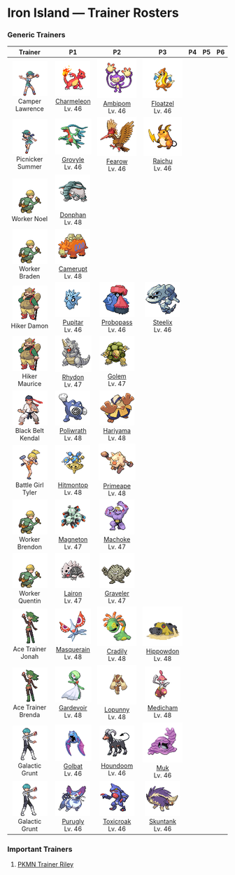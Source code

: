 # Iron Island — Trainer Rosters

### Generic Trainers

| Trainer | P1 | P2 | P3 | P4 | P5 | P6 |
|:-------:|:--:|:--:|:--:|:--:|:--:|:--:|
| ![Camper Lawrence](../../assets/trainers/camper.png "Camper Lawrence")<br>Camper Lawrence | ![Charmeleon](../../assets/sprites/charmeleon/front.gif "Charmeleon: In the rocky mountains where CHARMELEON live, their fiery tails shine at night like stars.")<br>[Charmeleon](../../pokemon/charmeleon.md/)<br>Lv. 46 | ![Ambipom](../../assets/sprites/ambipom/front.gif "Ambipom: Split into two, the tails are so adept at handling and doing things, AMBIPOM rarely uses its hands.")<br>[Ambipom](../../pokemon/ambipom.md/)<br>Lv. 46 | ![Floatzel](../../assets/sprites/floatzel/front.gif "Floatzel: It is a common sight around fishing ports. It is known to rescue people and carry off prey.")<br>[Floatzel](../../pokemon/floatzel.md/)<br>Lv. 46 |
| ![Picnicker Summer](../../assets/trainers/picnicker.png "Picnicker Summer")<br>Picnicker Summer | ![Grovyle](../../assets/sprites/grovyle/front.gif "Grovyle: It lives in dense jungles. While  closing in on its prey, it leaps from branch to branch.")<br>[Grovyle](../../pokemon/grovyle.md/)<br>Lv. 46 | ![Fearow](../../assets/sprites/fearow/front.gif "Fearow: It has the stamina to fly all day on its broad wings. It fights by using its sharp beak.")<br>[Fearow](../../pokemon/fearow.md/)<br>Lv. 46 | ![Raichu](../../assets/sprites/raichu/front.gif "Raichu: Its tail discharges electricity into the ground, protecting it from getting shocked.")<br>[Raichu](../../pokemon/raichu.md/)<br>Lv. 46 |
| ![Worker Noel](../../assets/trainers/worker.png "Worker Noel")<br>Worker Noel | ![Donphan](../../assets/sprites/donphan/front.gif "Donphan: It attacks by curling up, then rolling into its foe. It can blow apart a house in one hit.")<br>[Donphan](../../pokemon/donphan.md/)<br>Lv. 48 |
| ![Worker Braden](../../assets/trainers/worker.png "Worker Braden")<br>Worker Braden | ![Camerupt](../../assets/sprites/camerupt/front.gif "Camerupt: It has volcanoes on its back. If magma builds up in its body, it shudders, then erupts violently.")<br>[Camerupt](../../pokemon/camerupt.md/)<br>Lv. 48 |
| ![Hiker Damon](../../assets/trainers/hiker.png "Hiker Damon")<br>Hiker Damon | ![Pupitar](../../assets/sprites/pupitar/front.gif "Pupitar: Its body is as hard as bedrock. By venting pressurized gas, it can launch itself like a rocket.")<br>[Pupitar](../../pokemon/pupitar.md/)<br>Lv. 46 | ![Probopass](../../assets/sprites/probopass/front.gif "Probopass: It freely controls three small units called Mini-Noses using magnetic force.")<br>[Probopass](../../pokemon/probopass.md/)<br>Lv. 46 | ![Steelix](../../assets/sprites/steelix/front.gif "Steelix: It is thought its body transformed as a result of iron accumulating internally from swallowing soil.")<br>[Steelix](../../pokemon/steelix.md/)<br>Lv. 46 |
| ![Hiker Maurice](../../assets/trainers/hiker.png "Hiker Maurice")<br>Hiker Maurice | ![Rhydon](../../assets/sprites/rhydon/front.gif "Rhydon: Standing on its hind legs freed its forelegs and made it smarter. It is very forgetful, however.")<br>[Rhydon](../../pokemon/rhydon.md/)<br>Lv. 47 | ![Golem](../../assets/sprites/golem/front.gif "Golem: Even dynamite can’t harm its hard, boulderlike body. It sheds its hide just once a year.")<br>[Golem](../../pokemon/golem.md/)<br>Lv. 47 |
| ![Black Belt Kendal](../../assets/trainers/black_belt.png "Black Belt Kendal")<br>Black Belt Kendal | ![Poliwrath](../../assets/sprites/poliwrath/front.gif "Poliwrath: With its extremely tough muscles, it can keep swimming in the Pacific Ocean without resting.")<br>[Poliwrath](../../pokemon/poliwrath.md/)<br>Lv. 48 | ![Hariyama](../../assets/sprites/hariyama/front.gif "Hariyama: It loves to match power with big-bodied Pokémon. It can knock a truck flying with its arm thrusts.")<br>[Hariyama](../../pokemon/hariyama.md/)<br>Lv. 48 |
| ![Battle Girl Tyler](../../assets/trainers/battle_girl.png "Battle Girl Tyler")<br>Battle Girl Tyler | ![Hitmontop](../../assets/sprites/hitmontop/front.gif "Hitmontop: It fights while spinning like a top. The centrifugal force boosts its destructive power by ten.")<br>[Hitmontop](../../pokemon/hitmontop.md/)<br>Lv. 48 | ![Primeape](../../assets/sprites/primeape/front.gif "Primeape: It grows angry if you see its eyes and gets angrier if you run. If you beat it, it gets even madder.")<br>[Primeape](../../pokemon/primeape.md/)<br>Lv. 48 |
| ![Worker Brendon](../../assets/trainers/worker.png "Worker Brendon")<br>Worker Brendon | ![Magneton](../../assets/sprites/magneton/front.gif "Magneton: Many mysteriously appear when more sunspots dot the sun. They stop TV sets from displaying properly.")<br>[Magneton](../../pokemon/magneton.md/)<br>Lv. 47 | ![Machoke](../../assets/sprites/machoke/front.gif "Machoke: It happily carries heavy cargo to toughen up. It willingly does hard work for people.")<br>[Machoke](../../pokemon/machoke.md/)<br>Lv. 47 |
| ![Worker Quentin](../../assets/trainers/worker.png "Worker Quentin")<br>Worker Quentin | ![Lairon](../../assets/sprites/lairon/front.gif "Lairon: For food, it digs up iron ore. It smashes its steely body against others to fight over territory.")<br>[Lairon](../../pokemon/lairon.md/)<br>Lv. 47 | ![Graveler](../../assets/sprites/graveler/front.gif "Graveler: It rolls on mountain paths to move. Once it builds momentum, no Pokémon can stop it without difficulty.")<br>[Graveler](../../pokemon/graveler.md/)<br>Lv. 47 |
| ![Ace Trainer Jonah](../../assets/trainers/ace_trainer.png "Ace Trainer Jonah")<br>Ace Trainer Jonah | ![Masquerain](../../assets/sprites/masquerain/front.gif "Masquerain: Its antennae have eye patterns on them. Its four wings enable it to hover and fly in any direction.")<br>[Masquerain](../../pokemon/masquerain.md/)<br>Lv. 48 | ![Cradily](../../assets/sprites/cradily/front.gif "Cradily: It lives in the shallows of warm seas. When the tide goes out, it digs up prey from beaches.")<br>[Cradily](../../pokemon/cradily.md/)<br>Lv. 48 | ![Hippowdon](../../assets/sprites/hippowdon/front.gif "Hippowdon: It is surprisingly quick to anger. It holds its mouth agape as a display of its strength.")<br>[Hippowdon](../../pokemon/hippowdon.md/)<br>Lv. 48 |
| ![Ace Trainer Brenda](../../assets/trainers/ace_trainer.png "Ace Trainer Brenda")<br>Ace Trainer Brenda | ![Gardevoir](../../assets/sprites/gardevoir/front.gif "Gardevoir: To protect its Trainer, it will expend all its psychic power to create a small black hole.")<br>[Gardevoir](../../pokemon/gardevoir.md/)<br>Lv. 48 | ![Lopunny](../../assets/sprites/lopunny/front.gif "Lopunny: The ears appear to be delicate. If they are touched roughly, it kicks with its graceful legs.")<br>[Lopunny](../../pokemon/lopunny.md/)<br>Lv. 48 | ![Medicham](../../assets/sprites/medicham/front.gif "Medicham: It gains the ability to see the aura of its opponents by honing its mind through starvation.")<br>[Medicham](../../pokemon/medicham.md/)<br>Lv. 48 |
| ![Galactic Grunt](../../assets/trainers/galactic_grunt.png "Galactic Grunt")<br>Galactic Grunt | ![Golbat](../../assets/sprites/golbat/front.gif "Golbat: Its sharp fangs puncture the toughest of hides and have small holes for greedily sucking blood.")<br>[Golbat](../../pokemon/golbat.md/)<br>Lv. 46 | ![Houndoom](../../assets/sprites/houndoom/front.gif "Houndoom: The flames it breathes when angry contain toxins. If they cause a burn, it will hurt forever.")<br>[Houndoom](../../pokemon/houndoom.md/)<br>Lv. 46 | ![Muk](../../assets/sprites/muk/front.gif "Muk: A toxic fluid seeps from its body. The fluid instantly kills plants and trees on contact.")<br>[Muk](../../pokemon/muk.md/)<br>Lv. 46 |
| ![Galactic Grunt](../../assets/trainers/galactic_grunt.png "Galactic Grunt")<br>Galactic Grunt | ![Purugly](../../assets/sprites/purugly/front.gif "Purugly: It binds its body with its tails to make itself look bigger. If it locks eyes, it will glare ceaselessly.")<br>[Purugly](../../pokemon/purugly.md/)<br>Lv. 46 | ![Toxicroak](../../assets/sprites/toxicroak/front.gif "Toxicroak: It has a poison sac at its throat. When it croaks, the stored poison is churned for greater potency.")<br>[Toxicroak](../../pokemon/toxicroak.md/)<br>Lv. 46 | ![Skuntank](../../assets/sprites/skuntank/front.gif "Skuntank: It attacks by spraying a horribly smelly fluid from the tip of its tail. Attacks from above confound it.")<br>[Skuntank](../../pokemon/skuntank.md/)<br>Lv. 46 |


### Important Trainers

1. [PKMN Trainer Riley](important_trainers.md#pkmn-trainer-riley)
